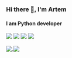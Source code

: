 ### Hi there 👋, I'm Artem
#### I am Python developer
![](https://img.shields.io/badge/OS-Linux-informational?style=flat-square&logo=linux&logoColor=white&color=24b3a7)
![](https://img.shields.io/badge/Editor-VSCode-informational?style=flat-square&logo=visual-studio-code&logoColor=white&color=24b3a7)
![](https://img.shields.io/badge/Code-Python-informational?style=flat-square&logo=python&logoColor=white&color=24b3a7)
![](https://img.shields.io/badge/Shell-Bash-informational?style=flat-square&logo=gnu-bash&logoColor=white&color=24b3a7)

<a href="https://github.com/ArtemErmulin/ArtemErmulin">
  <img align="center" src="https://github-readme-stats.vercel.app/api/top-langs/?username=artemermulin" />
</a>
<a href="https://github.com/ArtemErmulin/ArtemErmulin">
  <img align="center" src="https://github-readme-stats.vercel.app/api?username=artemermulin&show_icons=true&count_private=true&theme=vue" />
</a>
